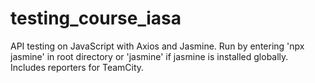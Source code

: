 # testing_course_iasa
API testing on JavaScript with Axios and Jasmine. Run by entering 'npx jasmine' in root directory or 'jasmine' if jasmine is installed globally.
Includes reporters for TeamCity.
